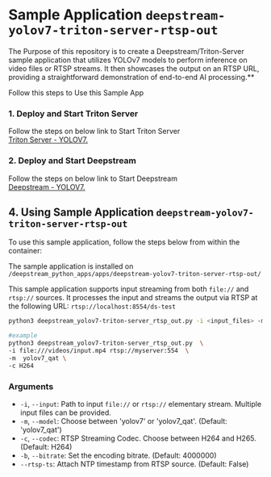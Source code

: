 # Sample Application `deepstream-yolov7-triton-server-rtsp-out`  

The Purpose of this repository is to create a Deepstream/Triton-Server sample application that utilizes YOLOv7 models to perform inference on video files or RTSP streams. It then showcases the output on an RTSP URL, providing a straightforward demonstration of end-to-end AI processing.**

Follow this steps to Use this Sample App

### 1. Deploy and Start Triton Server

Follow the steps on below link to Start Triton Server<br>
[Triton Server - YOLOV7.](https://github.com/levipereira/docker_images/triton-server-yolov7)


### 2. Deploy and Start Deepstream 
Follow the steps on below link to Start Deepstream<br>
[Deepstream - YOLOV7.](https://github.com/levipereira/docker_images/deepstream-yolov7)


## 4. Using Sample Application `deepstream-yolov7-triton-server-rtsp-out`  

To use this sample application, follow the steps below from within the container:

The sample application is installed on `/deepstream_python_apps/apps/deepstream-yolov7-triton-server-rtsp-out/`

This sample application supports input streaming from both `file://` and `rtsp://` sources. It processes the input and streams the output via RTSP at the following URL: `rtsp://localhost:8554/ds-test`

```bash
python3 deepstream_yolov7-triton-server_rtsp_out.py -i <input_files> -m <model> -c <codec> -b <bitrate> [--rtsp-ts]

#example
python3 deepstream_yolov7-triton-server_rtsp_out.py  \
-i file:///videos/input.mp4 rtsp://myserver:554  \
-m  yolov7_qat \
-c H264   
```


### Arguments 
*   `-i`, `--input`: Path to input `file://` or `rtsp://` elementary stream. Multiple input files can be provided.
*   `-m`, `--model`: Choose between 'yolov7' or 'yolov7\_qat'. (Default: 'yolov7\_qat')
*   `-c`, `--codec`: RTSP Streaming Codec. Choose between H264 and H265. (Default: H264)
*   `-b`, `--bitrate`: Set the encoding bitrate. (Default: 4000000)
*   `--rtsp-ts`: Attach NTP timestamp from RTSP source. (Default: False)

<br><br><br> 


